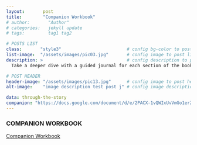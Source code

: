 ```yaml
---
layout:       post
title:        "Companion Workbook"
# author:       "Author"
# categories:   jekyll update
# tags:         tag1 tag2

# POSTS LIST
class:       "style3"                         # config bg-color to post list card (1..6)
list-image:  "/assets/images/pic03.jpg"       # config image to post list card (1..6)
description: >                                # config description to post list card
  Take a deeper dive with a guided journal for each section of the book:

# POST HEADER
header-image: "/assets/images/pic13.jpg"      # config image to post header
alt-image:    "image description test post j" # config image description to alt att.

data: through-the-story
companion: "https://docs.google.com/document/d/e/2PACX-1vQWIxUvVmGo1erZw8HFm1ftQwbh7g4s9Y0uSS0C8u86-ox5m8GZPC8IWFH5xx7LcA/pub"
---
```

### COMPANION WORKBOOK

<div class="4u 12u$(medium)">
  <a href="{{ page.companion }}" target="_blank" class="button special fit">Companion Workbook</a>
</div>
